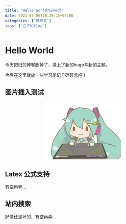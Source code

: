 ```yaml
---
title: "Hello World与碎碎念"
date: 2023-07-06T10:39:25+08:00
categories: ['碎碎念']
tags: ['立下的flag']
---
```


# Hello World

今天把旧的博客删掉了，换上了新的hugo与新的主题。

今后在这里就放一些学习笔记与碎碎念吧！

## 图片插入测试

<!--

![pic](miku.gif)

-->

<center><img src="miku.gif" width="50%"  /></center>

## Latex 公式支持

有空再弄...

## 站内搜索

好像还是坏的，有空再弄...